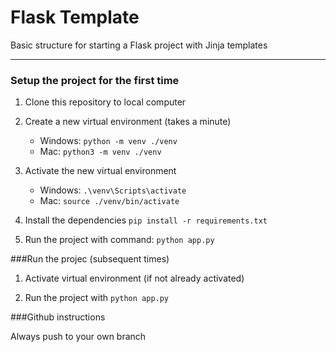 # Flask Template
Basic structure for starting a Flask project with Jinja templates

---
### Setup the project for the first time

1. Clone this repository to local computer

2. Create a new virtual environment (takes a minute)
    - Windows:  ```python -m venv ./venv```
    - Mac:  ```python3 -m venv ./venv```

3. Activate the new virtual environment
   - Windows:  ```.\venv\Scripts\activate```
   - Mac:  ```source ./venv/bin/activate```

4. Install the dependencies ```pip install -r requirements.txt```

5. Run the project with command: ```python app.py```

###Run the projec (subsequent times)

1. Activate virtual environment (if not already activated)

2. Run the project with ```python app.py```

###Github instructions

Always push to your own branch
